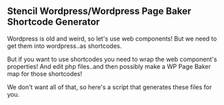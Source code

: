 ## Stencil Wordpress/Wordpress Page Baker Shortcode Generator


Wordpress is old and weird, so let's use web components! But we need to get them into wordpress..as shortcodes.

But if you want to use shortcodes you need to wrap the web component's properties! And edit php files..and then possibly make a WP Page Baker map for those shortcodes!

We don't want all of that, so here's a script that generates these files for you. 